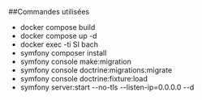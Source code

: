 ##Commandes utilisées
  
  - docker compose build
  - docker compose up -d
  - docker exec -ti SI bach
  - symfony composer install
  - symfony console make:migration
  - symfony console doctrine:migrations:migrate
  - symfony console doctrine:fixture:load
  - symfony server:start --no-tls --listen-ip=0.0.0.0 --d
